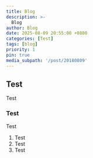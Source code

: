 ```yaml
---
title: Blog
description: >-
  Blog
author: Blog
date: 2025-08-09 20:55:00 +0800
categories: [Test]
tags: [blog]
priority: 1
pin: true
media_subpath: '/post/20180809'
---
```


## Test

Test

### Test

Test

1. Test
2. Test
3. Test

